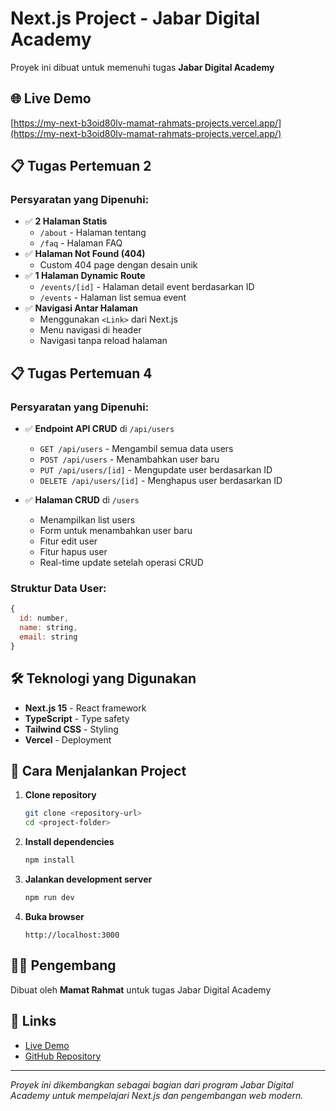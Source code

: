 # Next.js Project - Jabar Digital Academy

Proyek ini dibuat untuk memenuhi tugas **Jabar Digital Academy**

## 🌐 Live Demo

[https://my-next-b3oid80lv-mamat-rahmats-projects.vercel.app/](https://my-next-b3oid80lv-mamat-rahmats-projects.vercel.app/)

## 📋 Tugas Pertemuan 2

### Persyaratan yang Dipenuhi:
- ✅ **2 Halaman Statis**
  - `/about` - Halaman tentang
  - `/faq` - Halaman FAQ
- ✅ **Halaman Not Found (404)**
  - Custom 404 page dengan desain unik
- ✅ **1 Halaman Dynamic Route**
  - `/events/[id]` - Halaman detail event berdasarkan ID
  - `/events` - Halaman list semua event
- ✅ **Navigasi Antar Halaman**
  - Menggunakan `<Link>` dari Next.js
  - Menu navigasi di header
  - Navigasi tanpa reload halaman

## 📋 Tugas Pertemuan 4

### Persyaratan yang Dipenuhi:
- ✅ **Endpoint API CRUD** di `/api/users`
  - `GET /api/users` - Mengambil semua data users
  - `POST /api/users` - Menambahkan user baru
  - `PUT /api/users/[id]` - Mengupdate user berdasarkan ID
  - `DELETE /api/users/[id]` - Menghapus user berdasarkan ID

- ✅ **Halaman CRUD** di `/users`
  - Menampilkan list users
  - Form untuk menambahkan user baru
  - Fitur edit user
  - Fitur hapus user
  - Real-time update setelah operasi CRUD

### Struktur Data User:
```javascript
{
  id: number,
  name: string,
  email: string
}
```

## 🛠️ Teknologi yang Digunakan

- **Next.js 15** - React framework
- **TypeScript** - Type safety
- **Tailwind CSS** - Styling
- **Vercel** - Deployment

## 🚀 Cara Menjalankan Project

1. **Clone repository**
   ```bash
   git clone <repository-url>
   cd <project-folder>
   ```

2. **Install dependencies**
   ```bash
   npm install
   ```

3. **Jalankan development server**
   ```bash
   npm run dev
   ```

4. **Buka browser**
   ```
   http://localhost:3000
   ```

## 👨‍💻 Pengembang

Dibuat oleh **Mamat Rahmat** untuk tugas Jabar Digital Academy

## 🔗 Links

- [Live Demo](https://my-next-b3oid80lv-mamat-rahmats-projects.vercel.app/)
- [GitHub Repository](https://github.com/mamat-rahmat/my-next-app)

---

*Proyek ini dikembangkan sebagai bagian dari program Jabar Digital Academy untuk mempelajari Next.js dan pengembangan web modern.*